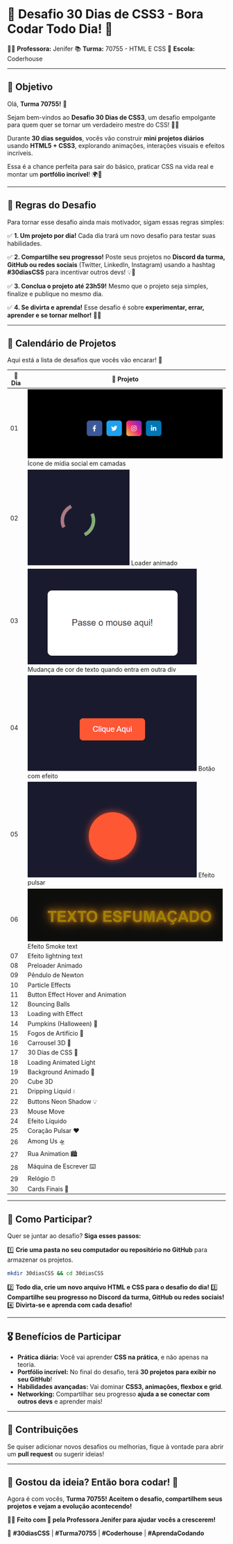 # 🎨 **Desafio 30 Dias de CSS3 - Bora Codar Todo Dia! 🚀**

👩‍🏫 **Professora:** Jenifer
 📚 **Turma:** 70755 - HTML E CSS
 🏫 **Escola:** Coderhouse

------

## 🎯 **Objetivo**

Olá, **Turma 70755!** 🎉

Sejam bem-vindos ao **Desafio 30 Dias de CSS3**, um desafio empolgante para quem quer se tornar um verdadeiro mestre do CSS! 💪🎨

Durante **30 dias seguidos**, vocês vão construir **mini projetos diários** usando **HTML5 + CSS3**, explorando animações, interações visuais e efeitos incríveis.

Essa é a chance perfeita para sair do básico, praticar CSS na vida real e montar um **portfólio incrível**! 🌍🚀

------

## 📌 **Regras do Desafio**

Para tornar esse desafio ainda mais motivador, sigam essas regras simples:

✅ **1. Um projeto por dia!**
 Cada dia trará um novo desafio para testar suas habilidades.

✅ **2. Compartilhe seu progresso!**
 Poste seus projetos no **Discord da turma, GitHub ou redes sociais** (Twitter, LinkedIn, Instagram) usando a hashtag **#30diasCSS** para incentivar outros devs! 💡💙

✅ **3. Conclua o projeto até 23h59!**
 Mesmo que o projeto seja simples, finalize e publique no mesmo dia.

✅ **4. Se divirta e aprenda!**
 Esse desafio é sobre **experimentar, errar, aprender e se tornar melhor!** 🎨✨

------

## 📅 **Calendário de Projetos**

Aqui está a lista de desafios que vocês vão encarar! 🚀

| 🔢 Dia | 📌 Projeto                                         |
| ----- | ------------------------------------------------- |
| 01    | ![Ícone Mídia Social](./img/Dia1.gif) Ícone de mídia social em camadas |
| 02    | ![Loader animado](./img/Dia2.gif) Loader animado                                |
| 03    | ![Mudança de cor de texto](./img/Dia3.gif)  Mudança de cor de texto quando entra em outra div |
| 04    | ![Botão com Efeito](./img/Dia4.gif) Botão com efeito                                  |
| 05    | ![Efeito Pulsar](./img/Dia5.gif) Efeito pulsar                                     |
| 06    | ![Efeito Smoke Text](./img/Dia6.gif) Efeito Smoke text                                 |
| 07    | Efeito lightning text                             |
| 08    | Preloader Animado                                 |
| 09    | Pêndulo de Newton                                 |
| 10    | Particle Effects                                  |
| 11    | Button Effect Hover and Animation                 |
| 12    | Bouncing Balls                                    |
| 13    | Loading with Effect                               |
| 14    | Pumpkins (Halloween) 🎃                            |
| 15    | Fogos de Artifício 🎇                              |
| 16    | Carrousel 3D 🎠                                    |
| 17    | 30 Dias de CSS 🚀                                  |
| 18    | Loading Animated Light                            |
| 19    | Background Animado 🌈                              |
| 20    | Cube 3D                                           |
| 21    | Dripping Liquid 💧                                 |
| 22    | Buttons Neon Shadow 💡                             |
| 23    | Mouse Move                                        |
| 24    | Efeito Líquido                                    |
| 25    | Coração Pulsar ❤️                                  |
| 26    | Among Us 🛸                                        |
| 27    | Rua Animation 🏙️                                   |
| 28    | Máquina de Escrever ⌨️                             |
| 29    | Relógio ⏰                                         |
| 30    | Cards Finais 🎴                                    |

------

## 🚀 **Como Participar?**

Quer se juntar ao desafio? **Siga esses passos:**

1️⃣ **Crie uma pasta no seu computador ou repositório no GitHub** para armazenar os projetos.

```bash
mkdir 30diasCSS && cd 30diasCSS
```

2️⃣ **Todo dia, crie um novo arquivo HTML e CSS para o desafio do dia!**
 3️⃣ **Compartilhe seu progresso no Discord da turma, GitHub ou redes sociais!**
 4️⃣ **Divirta-se e aprenda com cada desafio!**

------

## 🎖️ **Benefícios de Participar**

- **Prática diária:** Você vai aprender **CSS na prática**, e não apenas na teoria.
- **Portfólio incrível:** No final do desafio, terá **30 projetos para exibir no seu GitHub**!
- **Habilidades avançadas:** Vai dominar **CSS3, animações, flexbox e grid**.
- **Networking:** Compartilhar seu progresso **ajuda a se conectar com outros devs** e aprender mais!

------

## 🤝 **Contribuições**

Se quiser adicionar novos desafios ou melhorias, fique à vontade para abrir um **pull request** ou sugerir ideias!

------

## 🎉 **Gostou da ideia? Então bora codar! 🚀**

Agora é com vocês, **Turma 70755!** **Aceitem o desafio, compartilhem seus projetos e vejam a evolução acontecendo!**

👨‍💻 **Feito com 💙 pela Professora Jenifer para ajudar vocês a crescerem!**

🚀 **#30diasCSS** | **#Turma70755** | **#Coderhouse** | **#AprendaCodando**

